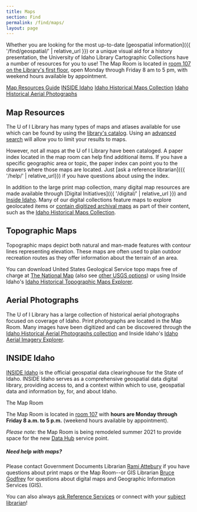 ```yaml
---
title: Maps
section: Find
permalink: /find/maps/
layout: page
---
```


<div class="row">
<div class="col-md-8" markdown="1">

Whether you are looking for the most up-to-date [geospatial information]({{ '/find/geospatial/' | relative_url }}) or a unique visual aid for a history presentation, the University of Idaho Library Cartographic Collections have a number of resources for you to use!
The Map Room is located in <a href="{{ '/about/maps.html#lg=1&slide=0' | relative_url }}">room 107 on the Library's first floor</a>, open Monday through Friday 8 am to 5 pm, with weekend hours available by appointment.

<div class="text-center">
    <a class="btn btn-secondary btn-sm mb-2" target="_blank" rel="noopener" href="https://libguides.uidaho.edu/Map_Resources">Map Resources Guide</a>
    <a class="btn btn-secondary btn-sm mb-2" target="_blank" rel="noopener" href="https://www.insideidaho.org/">INSIDE Idaho</a>
    <a class="btn btn-secondary btn-sm mb-2" target="_blank" rel="noopener" href="https://www.lib.uidaho.edu/digital/historicalmaps/">Idaho Historical Maps Collection</a>
    <a class="btn btn-secondary btn-sm mb-2" target="_blank" rel="noopener" href="https://www.lib.uidaho.edu/digital/aerial/">Idaho Historical Aerial Photographs</a>
</div>

## Map Resources

The U of I Library has many types of maps and atlases available for use which can be found by using the [library's catalog](https://alliance-uidaho.primo.exlibrisgroup.com/discovery/search?vid=01ALLIANCE_UID:UID). 
Using an [advanced search](https://alliance-uidaho.primo.exlibrisgroup.com/discovery/search?vid=01ALLIANCE_UID:UID&mode=advanced) will allow you to limit your results to maps.

However, not all maps at the U of I Library have been cataloged. 
A paper index located in the map room can help find additional items. 
If you have a specific geographic area or topic, the paper index can point you to the drawers where those maps are located.
Just [ask a reference librarian]({{ '/help/' | relative_url}}) if you have questions about using the index.

In addition to the large print map collection, many digital map resources are made available through [Digital Initiatives]({{ '/digital/' | relative_url }}) and [Inside Idaho](https://www.insideidaho.org/).
Many of our digital collections feature maps to explore geolocated items or [contain digitized archival maps](https://www.lib.uidaho.edu/digital/collections.html#maps) as part of their content, such as the [Idaho Historical Maps Collection](https://www.lib.uidaho.edu/digital/historicalmaps/).

## Topographic Maps

Topographic maps depict both natural and man-made features with contour lines representing elevation.
These maps are often used to plan outdoor recreation routes as they offer information about the terrain of an area.

You can download United States Geological Service topo maps free of charge at 
[The National Map](https://www.usgs.gov/core-science-systems/ngp/tnm-delivery/topographic-maps) (also see [other USGS options](https://www.usgs.gov/faqs/how-do-i-find-download-or-order-topographic-maps)) or using Inside Idaho's [Idaho Historical Topographic Maps Explorer](https://www.insideidaho.org/apps/topomaps-explorer/).

## Aerial Photographs

The U of I Library has a large collection of historical aerial photographs focused on coverage of Idaho.
Print photographs are located in the Map Room. 
Many images have been digitized and can be discovered through the [Idaho Historical Aerial Photographs collection](https://www.lib.uidaho.edu/digital/aerial/) and Inside Idaho's [Idaho Aerial Imagery Explorer](https://www.insideidaho.org/apps/imagery-explorer/).

## INSIDE Idaho

[INSIDE Idaho](https://www.insideidaho.org) is the official geospatial data clearinghouse for the State of Idaho. 
INSIDE Idaho serves as a comprehensive geospatial data digital library, providing access to, and a context within which to use, geospatial data and information by, for, and about Idaho.

</div>
<div class="col-md-4">
    <div class="card">
        <div class="card-header">
            The Map Room
        </div>
        <div class="card-body">
            <p class="card-text">The Map Room is located in <a href="{{ '/about/maps.html#lg=1&slide=0' | relative_url }}">room 107</a> with <strong>hours are Monday through Friday 8 a.m. to 5 p.m.</strong> (weekend hours available by appointment).</p>
            <p class="card-text"><em>Please note:</em> the Map Room is being remodeled summer 2021 to provide space for the new <a href="{{ '/datahub/' | relative_url }}">Data Hub</a> service point.</p>
            <h5 class="card-title">Need help with maps?</h5>
            <p class="card-text">Please contact Government Documents Librarian <a href="mailto:rattebur@uidaho.edu">Rami Attebury</a> if you have questions about print maps or the Map Room--or GIS Librarian <a href="bgodfrey@uidaho.edu">Bruce Godfrey</a> for questions about digital maps and Geographic Information Services (GIS).</p>
            <p class="card-text">You can also always <a href="{{ '/help/' | relative_url}}">ask Reference Services</a> or connect with your <a href="{{ '/help/research.html' | relative_url }}">subject librarian</a>!</p>
        </div>
    </div>
</div>
</div>